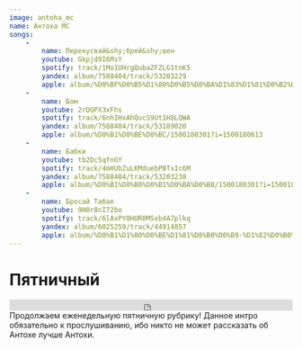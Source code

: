 ```yaml
---
image: antoha_mc
name: Антоха MC
songs:
    -
        name: Перекусвай&shy;брей&shy;шен
        youtube: Gkpjd9I6MsY
        spotify: track/1Mo1UHrgQubaZFZLG1tnK5
        yandex: album/7588404/track/53203229
        apple: album/%D0%BF%D0%B5%D1%80%D0%B5%D0%BA%D1%83%D1%81%D0%B2%D0%B0%D0%B9%D0%B1%D1%80%D0%B5%D0%B9%D1%88%D0%B5%D0%BD/1500180301?i=1500180609
    -
        name: Бом
        youtube: 2rDQPX3xFhs
        spotify: track/6nhIHxAhQucS9Ut1H8LQWA
        yandex: album/7588404/track/53189020
        apple: album/%D0%B1%D0%BE%D0%BC/1500180301?i=1500180613
    -
        name: Бабки
        youtube: tb2Dc5qfnGY
        spotify: track/4mHUbZuLKMduebPBTxIc6M
        yandex: album/7588404/track/53203238
        apple: album/%D0%B1%D0%B0%D0%B1%D0%BA%D0%B8/1500180301?i=1500180610
    -
        name: Бросай Табак
        youtube: 9H0r8nI72bo
        spotify: track/6lAxPY0HUR0MSxb4A7plkq
        yandex: album/6025259/track/44914857
        apple: album/%D0%B1%D1%80%D0%BE%D1%81%D0%B0%D0%B9-%D1%82%D0%B0%D0%B1%D0%B0%D0%BA/1441608998?i=1441608999
---
```

# Пятничный

<div class="sc">
    <iframe width="100%" height="20"
          src="https://w.soundcloud.com/player/?url=https%3A//api.soundcloud.com/tracks/633700653&color=%23ff5500&inverse=true&auto_play=false&hide_related=true&show_comments=false&show_user=false&show_reposts=false&show_teaser=false&bg=dark"
          frameborder="0"></iframe>
</div>
Продолжаем еженедельную пятничную рубрику! Данное интро обязательно к прослушиванию, ибо
никто не может рассказать об Антохе лучше Антохи.